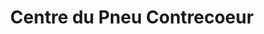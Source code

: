 ---
title: "Centre du Pneu Contrecoeur"
url: /contrecoeur/centre-du-pneu-contrecoeur/
shop: car repair
---